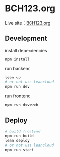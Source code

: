 # BCH123.org

Live site：[BCH123.org](https://bch123.org/)

## Development

install dependencies
```
npm install
```

run backend
```sh
lean up
# or not use leancloud
npm run dev
```
run frontend
```sh
npm run dev:web
```

## Deploy
```sh
# build frontend
npm run build
lean deploy
# or not use leancloud
npm run start
```
